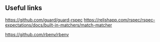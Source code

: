 ## Useful links

https://github.com/guard/guard-rspec
https://relishapp.com/rspec/rspec-expectations/docs/built-in-matchers/match-matcher

https://github.com/rbenv/rbenv